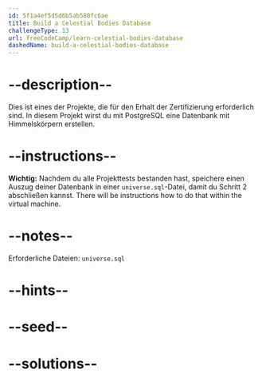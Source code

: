 ```yaml
---
id: 5f1a4ef5d5d6b5ab580fc6ae
title: Build a Celestial Bodies Database
challengeType: 13
url: freeCodeCamp/learn-celestial-bodies-database
dashedName: build-a-celestial-bodies-database
---
```


# --description--

Dies ist eines der Projekte, die für den Erhalt der Zertifizierung erforderlich sind. In diesem Projekt wirst du mit PostgreSQL eine Datenbank mit Himmelskörpern erstellen.

# --instructions--

**Wichtig:** Nachdem du alle Projekttests bestanden hast, speichere einen Auszug deiner Datenbank in einer `universe.sql`-Datei, damit du Schritt 2 abschließen kannst. There will be instructions how to do that within the virtual machine.

# --notes--

Erforderliche Dateien: `universe.sql`

# --hints--

# --seed--

# --solutions--
